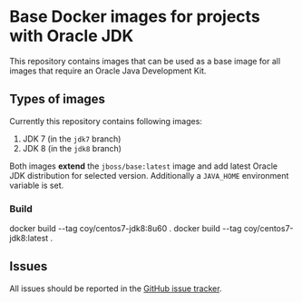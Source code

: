 # Base Docker images for projects with Oracle JDK

This repository contains images that can be used as a base image for all images that require an Oracle Java Development Kit.

## Types of images

Currently this repository contains following images:

1. JDK 7 (in the `jdk7` branch)
2. JDK 8 (in the `jdk8` branch)

Both images **extend** the `jboss/base:latest` image and add latest Oracle JDK distribution for selected version. 
Additionally a `JAVA_HOME` environment variable is set.

### Build

docker build --tag coy/centos7-jdk8:8u60 . 
docker build --tag coy/centos7-jdk8:latest . 

## Issues

All issues should be reported in the [GitHub issue tracker](https://github.com/sfcoy/centos7-oracle-jdk/issues).
